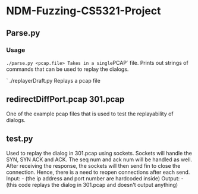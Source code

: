 # NDM-Fuzzing-CS5321-Project

## Parse.py 
### Usage
` ./parse.py <pcap.file>
Takes in a single `PCAP` file.
Prints out strings of commands that can be used to replay the dialogs.

` ./replayerDraft.py
Replays a pcap file

## redirectDiffPort.pcap 301.pcap
One of the example pcap files that is used to test the replayability of dialogs.

## test.py
Used to replay the dialog in 301.pcap using sockets. Sockets will handle the SYN, SYN ACK and ACK. The seq num and ack num will be handled as well. After receiving the response, the sockets will then send fin to close the connection. Hence, there is a need to reopen connections after each send. 
Input: - (the ip address and port number are hardcoded inside)
Output: - (this code replays the dialog in 301.pcap and doesn't output anything)
